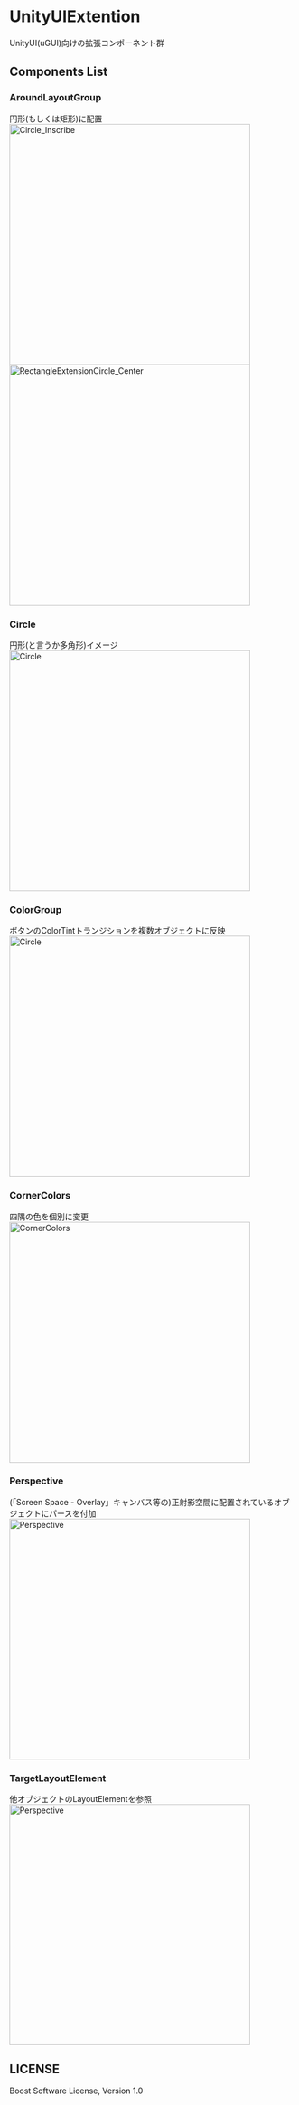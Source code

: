# UnityUIExtention
UnityUI(uGUI)向けの拡張コンポーネント群



## Components List

### AroundLayoutGroup
円形(もしくは矩形)に配置  
<img alt="Circle_Inscribe" src="https://raw.githubusercontent.com/eral/UnityUIExtention/master/Assets/UIExtention/Common/Documents/AroundLayoutGroup_Circle_Inscribe.png" width="426">
<img alt="RectangleExtensionCircle_Center" src="https://raw.githubusercontent.com/eral/UnityUIExtention/master/Assets/UIExtention/Common/Documents/AroundLayoutGroup_RectangleExtensionCircle_Center.png" width="426">

### Circle
円形(と言うか多角形)イメージ
<img alt="Circle" src="https://raw.githubusercontent.com/eral/UnityUIExtention/master/Assets/UIExtention/Common/Documents/Circle.png" width="426">

### ColorGroup
ボタンのColorTintトランジションを複数オブジェクトに反映
<img alt="Circle" src="https://raw.githubusercontent.com/eral/UnityUIExtention/master/Assets/UIExtention/Common/Documents/ColorGroup.gif" width="426">

### CornerColors
四隅の色を個別に変更
<img alt="CornerColors" src="https://raw.githubusercontent.com/eral/UnityUIExtention/master/Assets/UIExtention/Common/Documents/CornerColors.png" width="426">

### Perspective
(「Screen Space - Overlay」キャンバス等の)正射影空間に配置されているオブジェクトにパースを付加
<img alt="Perspective" src="https://raw.githubusercontent.com/eral/UnityUIExtention/master/Assets/UIExtention/Common/Documents/Perspective.png" width="426">

### TargetLayoutElement
他オブジェクトのLayoutElementを参照
<img alt="Perspective" src="https://raw.githubusercontent.com/eral/UnityUIExtention/master/Assets/UIExtention/Common/Documents/TargetLayoutElement.gif" width="426">



## LICENSE
Boost Software License, Version 1.0
